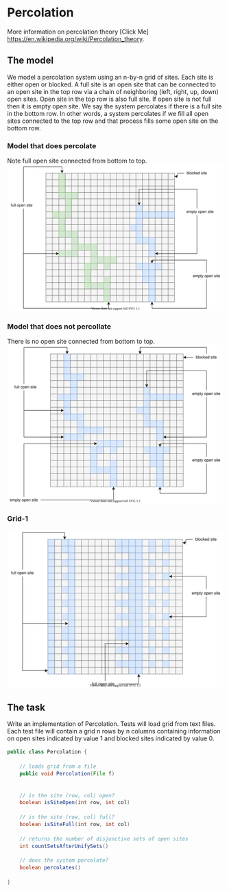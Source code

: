 # Percolation
More information on percolation theory [Click Me] https://en.wikipedia.org/wiki/Percolation_theory.

## The model

We model a percolation system using an n-by-n grid of sites. Each site is either open or blocked. A full site is an open site that can be connected to an open site in the top row via a chain of neighboring (left, right, up, down) open sites. Open site in the top row is also full site. If open site is not full then it is empty open site. We say the system percolates if there is a full site in the bottom row. In other words, a system percolates if we fill all open sites connected to the top row and that process fills some open site on the bottom row.

### Model that does percolate
Note full open site connected from bottom to top.
![percolates](./does_percolate.svg)
### Model that does not percollate
There is no open site connected from bottom to top.
![does not percolate](./does_not_percolate.svg)
### Grid-1
![grid-1](./grid-1.svg)

## The task
Write an implementation of Percolation. Tests will load grid from text files. Each test file will contain a grid n rows by n columns containing information on open sites indicated by value 1 and blocked sites indicated by value 0.

```java
public class Percolation {

    // loads grid from a file
    public void Percolation(File f)


    // is the site (row, col) open?
    boolean isSiteOpen(int row, int col)

    // is the site (row, col) full?
    boolean isSiteFull(int row, int col)

    // returns the number of disjunctive sets of open sites
    int countSetsAfterUnifySets()

    // does the system percolate?
    boolean percolates()

}

```
